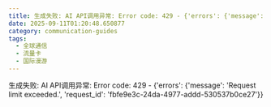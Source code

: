 ```yaml
---
title: 生成失败: AI API调用异常: Error code: 429 - {'errors': {'message': 'Request limit exceeded.', 'request_id': 'd2501e9f-692b-4f0e-853c-10d718b1c771'}}
date: 2025-09-11T01:20:48.650877
category: communication-guides
tags:
  - 全球通信
  - 流量卡
  - 国际漫游
---
```


生成失败: AI API调用异常: Error code: 429 - {'errors': {'message': 'Request limit exceeded.', 'request_id': 'fbfe9e3c-24da-4977-addd-530537b0ce27'}}
